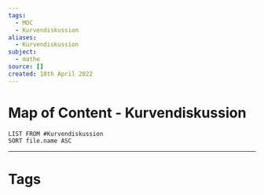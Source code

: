 ```yaml
---
tags:
  - MOC
  - Kurvendiskussion
aliases:
  - Kurvendiskussion
subject:
  - mathe
source: []
created: 18th April 2022
---
```


# Map of Content - Kurvendiskussion

```dataview
LIST FROM #Kurvendiskussion 
SORT file.name ASC
```

---

# Tags